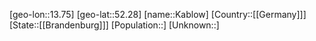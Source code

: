 ﻿---
location: [52.28,13.75]
type: City
tags:
- geo/City


SpocWebEntityId: 31243
isDeleted: false
confidential: public

---
[geo-lon::13.75]
[geo-lat::52.28]
[name::Kablow]
[Country::[[Germany]]]
[State::[[Brandenburg]]]
[Population::]
[Unknown::]

